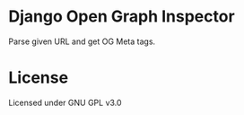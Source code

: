 Django Open Graph Inspector
===========================

Parse given URL and get OG Meta tags.

# License

Licensed under GNU GPL v3.0


